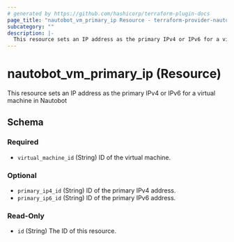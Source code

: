 ```yaml
---
# generated by https://github.com/hashicorp/terraform-plugin-docs
page_title: "nautobot_vm_primary_ip Resource - terraform-provider-nautobot"
subcategory: ""
description: |-
  This resource sets an IP address as the primary IPv4 or IPv6 for a virtual machine in Nautobot
---
```


# nautobot_vm_primary_ip (Resource)

This resource sets an IP address as the primary IPv4 or IPv6 for a virtual machine in Nautobot



<!-- schema generated by tfplugindocs -->
## Schema

### Required

- `virtual_machine_id` (String) ID of the virtual machine.

### Optional

- `primary_ip4_id` (String) ID of the primary IPv4 address.
- `primary_ip6_id` (String) ID of the primary IPv6 address.

### Read-Only

- `id` (String) The ID of this resource.


